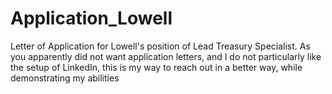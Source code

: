 # Application_Lowell
Letter of Application for Lowell's position of Lead Treasury Specialist. As you apparently did not want application letters, and I do not particularly like the setup of LinkedIn, this is my way to reach out in a better way, while demonstrating my abilities
